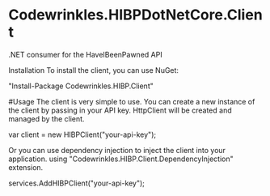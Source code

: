 # Codewrinkles.HIBPDotNetCore.Client
.NET consumer for the HaveIBeenPawned API


Installation
To install the client, you can use NuGet:

"Install-Package Codewrinkles.HIBP.Client"

#Usage
The client is very simple to use. 
You can create a new instance of the client by passing in your API key. HttpClient will be created and managed by the client.

var client = new HIBPClient("your-api-key"); 

Or you can use dependency injection to inject the client into your application. 
using "Codewrinkles.HIBP.Client.DependencyInjection" extension.

services.AddHIBPClient("your-api-key");




